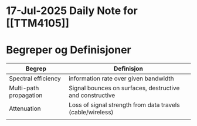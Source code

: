 # 17-Jul-2025 Daily Note for [[TTM4105]]

# Begreper og Definisjoner


| Begrep                 | Definisjon                                                 |
| ---------------------- | ---------------------------------------------------------- |
| Spectral efficiency    | information rate over given bandwidth                      |
| Multi-path propagation | Signal bounces on surfaces, destructive and constructive   |
| Attenuation            | Loss of signal strength from data travels (cable/wireless) |
|                        |                                                            |

